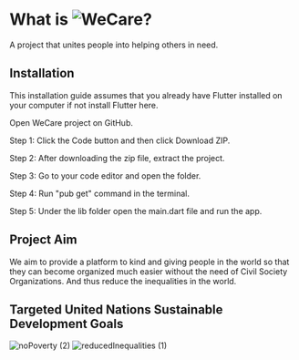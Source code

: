 # What is ![WeCare](https://user-images.githubusercontent.com/92223021/229888486-ad12b8f9-bd26-42c5-b37f-a904475cc68a.png)?


A project that unites people into helping others in need.

## Installation

This installation guide assumes that you already have Flutter installed on your computer if not install Flutter here.

Open WeCare project on GitHub.

Step 1: Click the Code button and then click Download ZIP.

Step 2: After downloading the zip file, extract the project.

Step 3: Go to your code editor and open the folder.

Step 4: Run "pub get" command in the terminal.

Step 5: Under the lib folder open the main.dart file and run the app.

## Project Aim

We aim to provide a platform to kind and giving people in the world so that they can become organized much easier without the need of Civil Society Organizations. And thus reduce the inequalities in the world.

## Targeted United Nations Sustainable Development Goals
![noPoverty (2)](https://user-images.githubusercontent.com/92223021/229887758-f51241f9-5bd0-448d-807f-ae7600604ab3.png) ![reducedInequalities (1)](https://user-images.githubusercontent.com/92223021/229887905-48a1656d-2ad3-4e81-950d-2e19b354b0f6.png)
